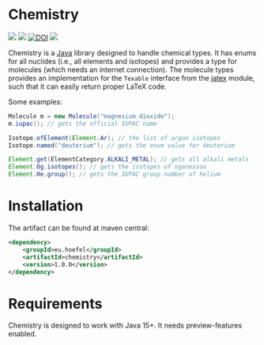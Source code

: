 # Chemistry

[![](https://img.shields.io/github/issues/uhoefel/chemistry?style=flat-square)](https://github.com/uhoefel/chemistry/issues)
[![](https://img.shields.io/github/stars/uhoefel/chemistry?style=flat-square)](https://github.com/uhoefel/chemistry/stargazers)
[![DOI](https://zenodo.org/badge/311457257.svg)](https://zenodo.org/badge/latestdoi/311457257)
[![](https://img.shields.io/github/license/uhoefel/chemistry?style=flat-square)](https://choosealicense.com/licenses/mit/)

Chemistry is a [Java](https://openjdk.java.net/) library designed to handle chemical types.
It has enums for all nuclides (i.e., all elements and isotopes) and provides a type for molecules (which needs an internet connection).
The molecule types provides an implementation for the `Texable` interface from the [jatex](https://github.com/uhoefel/jatex) module, such that it can easily return proper LaTeX code.

Some examples:
  ```java
  Molecule m = new Molecule("magnesium dioxide");
  m.iupac(); // gets the official IUPAC name
  
  Isotope.ofElement(Element.Ar); // the list of argon isotopes
  Isotope.named("deuterium"); // gets the enum value for deuterium

  Element.get(ElementCategory.ALKALI_METAL); // gets all alkali metals
  Element.Og.isotopes(); // gets the isotopes of oganesson
  Element.He.group(); // gets the IUPAC group number of helium
  ```

Installation
============

The artifact can be found at maven central:
```xml
<dependency>
    <groupId>eu.hoefel</groupId>
    <artifactId>chemistry</artifactId>
    <version>1.0.0</version>
</dependency>
```

Requirements
============
Chemistry is designed to work with Java 15+. It needs preview-features enabled.